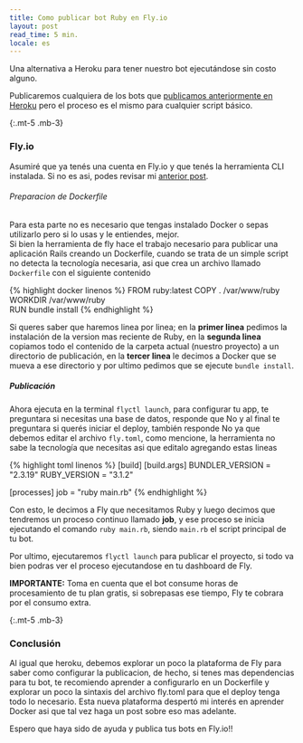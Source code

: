 ```yaml
---
title: Como publicar bot Ruby en Fly.io
layout: post
read_time: 5 min.
locale: es
---
```


Una alternativa a Heroku para tener nuestro bot ejecutándose sin costo alguno.

Publicaremos cualquiera de los bots que [publicamos anteriormente en Heroku](/2020/07/25/heroku) pero el proceso es el mismo para cualquier script básico.

{:.mt-5 .mb-3}
### Fly.io
Asumiré que ya tenés una cuenta en Fly.io y que tenés la herramienta CLI instalada. Si no es asi, podes revisar mi [anterior post](/2022/08/29/flyio).

###### Preparacion de Dockerfile

Para esta parte no es necesario que tengas instalado Docker o sepas utilizarlo pero si lo usas y le entiendes, mejor.    
Si bien la herramienta de fly hace el trabajo necesario para publicar una aplicación Rails creando un Dockerfile, cuando se trata de un simple script no detecta la tecnología necesaria, asi que crea un archivo llamado `Dockerfile` con el siguiente contenido

{% highlight docker linenos %}
FROM ruby:latest
COPY . /var/www/ruby  
WORKDIR /var/www/ruby  
RUN bundle install
{% endhighlight %}

Si queres saber que haremos linea por linea; en la **primer linea** pedimos la instalación de la version mas reciente de Ruby, en la **segunda linea** copiamos todo el contenido de la carpeta actual (nuestro proyecto) a un directorio de publicación, en la **tercer linea** le decimos a Docker que se mueva a ese directorio y por ultimo pedimos que se ejecute `bundle install`.

##### Publicación
Ahora ejecuta en la terminal `flyctl launch`, para configurar tu app, te preguntara si necesitas una base de datos, responde que No y al final te preguntara si querés iniciar el deploy, también responde No ya que debemos editar el archivo `fly.toml`, como mencione, la herramienta no sabe la tecnología que necesitas asi que editalo agregando estas lineas

{% highlight toml linenos %}
[build]
  [build.args]
    BUNDLER_VERSION = "2.3.19"
    RUBY_VERSION = "3.1.2"

[processes]
job = "ruby main.rb"
{% endhighlight %}

Con esto, le decimos a Fly que necesitamos Ruby y luego decimos que tendremos un proceso continuo llamado **job**, y ese proceso se inicia ejecutando el comando `ruby main.rb`, siendo `main.rb` el script principal de tu bot.

Por ultimo, ejecutaremos `flyctl launch` para publicar el proyecto, si todo va bien podras ver el proceso ejecutandose en tu dashboard de Fly.

**IMPORTANTE:** Toma en cuenta que el bot consume horas de procesamiento de tu plan gratis, si sobrepasas ese tiempo, Fly te cobrara por el consumo extra.

{:.mt-5 .mb-3}
### Conclusión
Al igual que heroku, debemos explorar un poco la plataforma de Fly para saber como configurar la publicacion, de hecho, si tenes mas dependencias para tu bot, te recomiendo aprender a configurarlo en un Dockerfile y explorar un poco la sintaxis del archivo fly.toml para que el deploy tenga todo lo necesario. Esta nueva plataforma despertó mi interés en aprender Docker asi que tal vez haga un post sobre eso mas adelante.

Espero que haya sido de ayuda y publica tus bots en Fly.io!!

